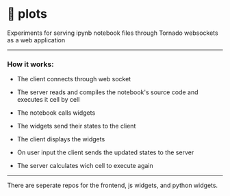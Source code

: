 # 🚩 plots

Experiments for serving ipynb notebook files through Tornado websockets as a web application

---

### How it works:

- The client connects through web socket
- The server reads and compiles the notebook's source code and executes it cell by cell
- The notebook calls widgets
- The widgets send their states to the client
- The client displays the widgets

- On user input the client sends the updated states to the server
- The server calculates wich cell to execute again

---

There are seperate repos for the frontend, js widgets, and python widgets.
